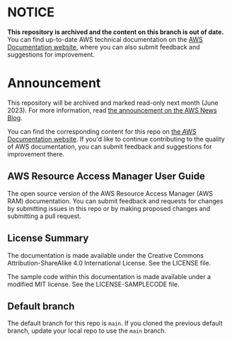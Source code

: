 # NOTICE

**This repository is archived and the content on this branch is out of date.** You can find up-to-date AWS technical documentation on the [AWS Documentation website](https://docs.aws.amazon.com/), where you can also submit feedback and suggestions for improvement.

# Announcement

This repository will be archived and marked read-only next month (June 2023). For more information, read [the announcement on the AWS News Blog](https://aws.amazon.com/blogs/aws/retiring-the-aws-documentation-on-github/).

You can find the corresponding content for this repo on [the AWS Documentation website](https://docs.aws.amazon.com/ram/latest/userguide). If you'd like to continue contributing to the quality of AWS documentation, you can submit feedback and suggestions for improvement there.

## AWS Resource Access Manager User Guide
The open source version of the AWS Resource Access Manager (AWS RAM) documentation. You can submit feedback and requests for changes by submitting issues in this repo or by making proposed changes and submitting a pull request.


## License Summary

The documentation is made available under the Creative Commons Attribution-ShareAlike 4.0 International License. See the LICENSE file.

The sample code within this documentation is made available under a modified MIT license. See the LICENSE-SAMPLECODE file.


## Default branch
The default branch for this repo is `main`. If you cloned the previous default branch, update your local repo to use the `main` branch.
